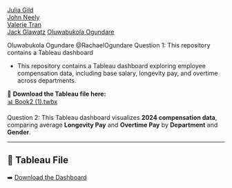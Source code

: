 [Julia Gild](https://github.com/JuliaGild)  
[John Neely](https://github.com/NeelyJohn)  
[Valerie Tran](https://github.com/ValerieTran)  
[Jack Glawatz](https://github.com/jackglawatz) 
[Oluwabukola Ogundare](https://github.com/RachaelOgundare)


Oluwabukola Ogundare @RachaelOgundare
Question 1: This repository contains a Tableau dashboard 
- This repository contains a Tableau dashboard exploring employee compensation data, including base salary, longevity pay, and overtime across departments.

📂 **Download the Tableau file here:**  
[📊 Book2 (1).twbx](./Book2%20(3).twbx)



Question 2: This Tableau dashboard visualizes **2024 compensation data**, comparing average **Longevity Pay** and **Overtime Pay** by **Department** and **Gender**.

---

## 📁 Tableau File

➡️ [Download the Dashboard](./Book2%20(2).twbx)
